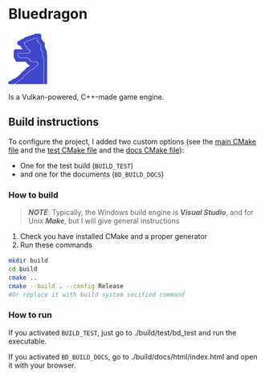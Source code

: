 # Bluedragon
![logo](./docs/logo.png)

Is a Vulkan-powered, C++-made game engine.

## Build instructions

To configure the project, I added two custom options (see the [main CMake file](./CMakeLists.txt) and the [test CMake file](./test/CMakeLists.txt) and the [docs CMake file](./docs/CMakeLists.txt)):
- One for the test build (```BUILD_TEST```)
- and one for the documents (```BD_BUILD_DOCS```)

### How to build

> ***NOTE***: Typically, the Windows build engine is ***Visual Studio***, and for Unix ***Make***, but I will give general instructions

1. Check you have installed CMake and a proper generator
1. Run these commands
```bash
mkdir build
cd build
cmake ..
cmake --build . --config Release
#Or replace it with build system secified command
```

### How to run

If you activated ```BUILD_TEST```, just go to ./build/test/bd_test and run the executable.

If you activated ```BD_BUILD_DOCS```, go to ./build/docs/html/index.html and open it with your browser.
